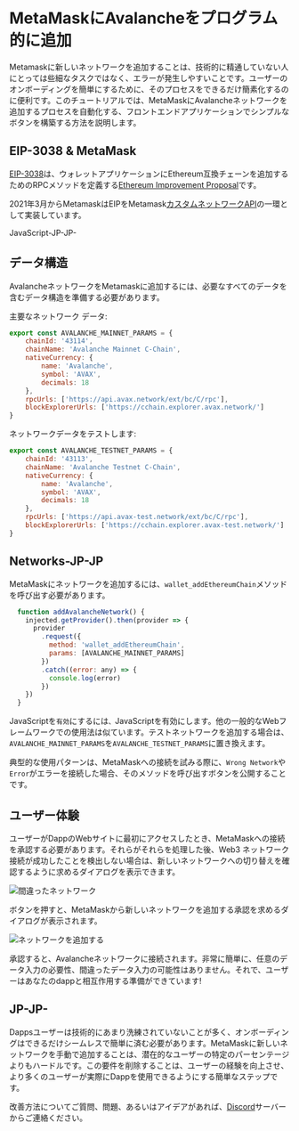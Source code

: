 # MetaMaskにAvalancheをプログラム的に追加

Metamaskに新しいネットワークを追加することは、技術的に精通していない人にとっては些細なタスクではなく、エラーが発生しやすいことです。ユーザーのオンボーディングを簡単にするために、そのプロセスをできるだけ簡素化するのに便利です。このチュートリアルでは、MetaMaskにAvalancheネットワークを追加するプロセスを自動化する、フロントエンドアプリケーションでシンプルなボタンを構築する方法を説明します。

## EIP-3038 & MetaMask

[EIP-3038](https://eips.ethereum.org/EIPS/eip-3085)は、ウォレットアプリケーションにEthereum互換チェーンを追加するためのRPCメソッドを定義する[Ethereum Improvement Proposal](https://eips.ethereum.org/)です。

2021年3月からMetamaskはEIPをMetamask[カスタムネットワークAPI](https://consensys.net/blog/metamask/connect-users-to-layer-2-networks-with-the-metamask-custom-networks-api/)の一環として実装しています。

JavaScript-JP-JP-

## データ構造

AvalancheネットワークをMetamaskに追加するには、必要なすべてのデータを含むデータ構造を準備する必要があります。

主要なネットワーク データ:

```javascript
export const AVALANCHE_MAINNET_PARAMS = {
    chainId: '43114',
    chainName: 'Avalanche Mainnet C-Chain',
    nativeCurrency: {
        name: 'Avalanche',
        symbol: 'AVAX',
        decimals: 18
    },
    rpcUrls: ['https://api.avax.network/ext/bc/C/rpc'],
    blockExplorerUrls: ['https://cchain.explorer.avax.network/']
}
```

ネットワークデータをテストします:

```javascript
export const AVALANCHE_TESTNET_PARAMS = {
    chainId: '43113',
    chainName: 'Avalanche Testnet C-Chain',
    nativeCurrency: {
        name: 'Avalanche',
        symbol: 'AVAX',
        decimals: 18
    },
    rpcUrls: ['https://api.avax-test.network/ext/bc/C/rpc'],
    blockExplorerUrls: ['https://cchain.explorer.avax-test.network/']
}
```

## Networks-JP-JP

MetaMaskにネットワークを追加するには、`wallet_addEthereumChain`メソッドを呼び出す必要があります。

```javascript
  function addAvalancheNetwork() {
    injected.getProvider().then(provider => {
      provider
        .request({
          method: 'wallet_addEthereumChain',
          params: [AVALANCHE_MAINNET_PARAMS]
        })
        .catch((error: any) => {
          console.log(error)
        })
    })
  }
```

JavaScriptを`有効`にするには`、`JavaScriptを有効にします。他の一般的なWebフレームワークでの使用法は似ています。テストネットワークを追加する場合は、`AVALANCHE_MAINNET_PARAMS`を`AVALANCHE_TESTNET_PARAMS`に置き換えます。

典型的な使用パターンは、MetaMaskへの接続を試みる際に、`Wrong Network`や`Error`がエラーを接続した場合、そのメソッドを呼び出すボタンを公開することです。

## ユーザー体験

ユーザーがDappのWebサイトに最初にアクセスしたとき、MetaMaskへの接続を承認する必要があります。それらがそれらを処理した後、Web3 ネットワーク接続が成功したことを検出しない場合は、新しいネットワークへの切り替えを確認するように求めるダイアログを表示できます。

![間違ったネットワーク](../../../.gitbook/assets/add-avalanche-to-metamask-01-wrong-network.png)

ボタンを押すと、MetaMaskから新しいネットワークを追加する承認を求めるダイアログが表示されます。

![ネットワークを追加する](../../../.gitbook/assets/add-avalanche-to-metamask-02-add-network.png)

承認すると、Avalancheネットワークに接続されます。非常に簡単に、任意のデータ入力の必要性、間違ったデータ入力の可能性はありません。それで、ユーザーはあなたのdappと相互作用する準備ができています!

## JP-JP-

Dappsユーザーは技術的にあまり洗練されていないことが多く、オンボーディングはできるだけシームレスで簡単に済む必要があります。MetaMaskに新しいネットワークを手動で追加することは、潜在的なユーザーの特定のパーセンテージよりもハードルです。この要件を削除することは、ユーザーの経験を向上させ、より多くのユーザーが実際にDappを使用できるようにする簡単なステップです。

改善方法についてご質問、問題、あるいはアイデアがあれば、[Discord](https://chat.avalabs.org/)サーバーからご連絡ください。

